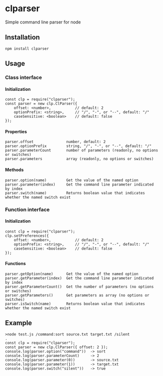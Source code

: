 # clparser

Simple command line parser for node


## Installation

	npm install clparser


## Usage

### Class interface

#### Initialization

	const clp = require("clparser");
	const parser = new clp.ClParser({
		offset: <number>,           // default: 2
		optionPrefix: <string>,     // "/", "-", or "--", default: "/"
		caseSensitive: <boolean>    // default: false
	});

#### Properties
	parser.offset               number, default: 2
	parser.optionPrefix         string, "/", "-", or "--", default: "/"
	parser.parameterCount       number of parameters (readonly, no options or switches)
	parser.parameters           array (readonly, no options or switches)

#### Methods
	parser.option(name)         Get the value of the named option
	parser.parameter(index)     Get the command line parameter indicated by index
	parser.switch(name)         Returns boolean value that indicates whether the named switch exist



### Function interface

#### Initialization

	const clp = require("clparser");
	clp.setPreferences({
		offset: <number>,           // default: 2
		optionPrefix: <string>,     // "/", "-", or "--", default: "/"
		caseSensitive: <boolean>    // default: false
	});

#### Functions

	parser.getOption(name)      Get the value of the named option
	parser.getParameter(index)  Get the command line parameter indicated by index
	parser.getParameterCount()  Get the number of parameters (no options or switches)
	parser.getParameters()      Get parameters as array (no options or switches)
	parser.isSwitch(name)       Returns boolean value that indicates whether the named switch exist


## Example
	
	>node test.js /command:sort source.txt target.txt /silent 
    .
    const clp = require("clparser");
	const parser = new clp.ClParser({ offset: 2 });
	console.log(parser.option("command"))  -> sort
	console.log(parser.parameterCount)     -> 2
	console.log(parser.parameter(0))       -> source.txt
	console.log(parser.parameter(1))       -> target.txt
	console.log(parser.switch("silent"))   -> true
	